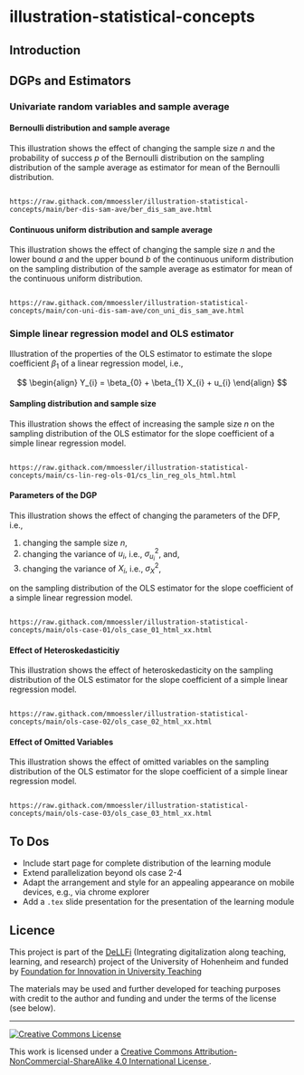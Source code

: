 # illustration-statistical-concepts

## Introduction

## DGPs and Estimators

### Univariate random variables and sample average

#### Bernoulli distribution and sample average

This illustration shows the effect of changing the sample size $n$ and the probability of success $p$ of the Bernoulli distribution on the sampling distribution of the sample average as estimator for mean of the Bernoulli distribution.

```

https://raw.githack.com/mmoessler/illustration-statistical-concepts/main/ber-dis-sam-ave/ber_dis_sam_ave.html

```

#### Continuous uniform distribution and sample average

This illustration shows the effect of changing the sample size $n$ and the lower bound $a$ and the upper bound $b$ of the continuous uniform distribution on the sampling distribution of the sample average as estimator for mean of the continuous uniform distribution.

```

https://raw.githack.com/mmoessler/illustration-statistical-concepts/main/con-uni-dis-sam-ave/con_uni_dis_sam_ave.html

```

### Simple linear regression model and OLS estimator

Illustration of the properties of the OLS estimator to estimate the slope coefficient $\beta_{1}$ of a linear regression model, i.e.,

$$
\begin{align}
Y_{i} = \beta_{0} + \beta_{1} X_{i} + u_{i}
\end{align}
$$

#### Sampling distribution and sample size

This illustration shows the effect of increasing the sample size $n$ on the sampling distribution of the OLS estimator for the slope coefficient of a simple linear regression model.

```

https://raw.githack.com/mmoessler/illustration-statistical-concepts/main/cs-lin-reg-ols-01/cs_lin_reg_ols_html.html

```

#### Parameters of the DGP

This illustration shows the effect of changing the parameters of the DFP, i.e.,  

1. changing the sample size $n$,
2. changing the variance of $u_{i}$, i.e., $\sigma_{u_{i}}^{2}$, and,
3. changing the variance of $X_{i}$, i.e., $\sigma_{X}^{2}$, 

on the sampling distribution of the OLS estimator for the slope coefficient of a simple linear regression model.

```

https://raw.githack.com/mmoessler/illustration-statistical-concepts/main/ols-case-01/ols_case_01_html_xx.html

```

#### Effect of Heteroskedasticitiy

This illustration shows the effect of heteroskedasticity on the sampling distribution of the OLS estimator for the slope coefficient of a simple linear regression model.

```

https://raw.githack.com/mmoessler/illustration-statistical-concepts/main/ols-case-02/ols_case_02_html_xx.html

```

#### Effect of Omitted Variables

This illustration shows the effect of omitted variables on the sampling distribution of the OLS estimator for the slope coefficient of a simple linear regression model.

```

https://raw.githack.com/mmoessler/illustration-statistical-concepts/main/ols-case-03/ols_case_03_html_xx.html

```

## To Dos

* Include start page for complete distribution of the learning module
* Extend parallelization beyond ols case 2-4 
* Adapt the arrangement and style for an appealing appearance on mobile devices, e.g., via chrome explorer
* Add a `.tex` slide presentation for the presentation of the learning module

## Licence

This project is part of the [DeLLFi](https://www.uni-hohenheim.de/en/project-dellfi) (Integrating digitalization along teaching, learning, and research) project of the University of Hohenheim and funded by [Foundation for Innovation in University Teaching](https://stiftung-hochschullehre.de/)

The materials may be used and further developed for teaching purposes with credit to the author and funding and under the terms of the license (see below).

<hr>

<a rel="license" href="http://creativecommons.org/licenses/by-nc-sa/4.0/">
<img alt="Creative Commons License" style="border-width:0" src="https://i.creativecommons.org/l/by-nc-sa/4.0/88x31.png" />
</a>

<br />

This work is licensed under a
<a rel="license" href="http://creativecommons.org/licenses/by-nc-sa/4.0/">Creative Commons Attribution-NonCommercial-ShareAlike 4.0 International License
</a>.